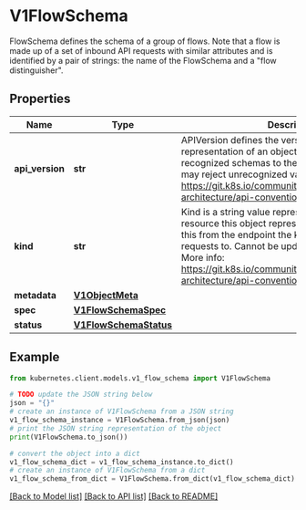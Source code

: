 # V1FlowSchema

FlowSchema defines the schema of a group of flows. Note that a flow is made up of a set of inbound API requests with similar attributes and is identified by a pair of strings: the name of the FlowSchema and a \"flow distinguisher\".

## Properties

Name | Type | Description | Notes
------------ | ------------- | ------------- | -------------
**api_version** | **str** | APIVersion defines the versioned schema of this representation of an object. Servers should convert recognized schemas to the latest internal value, and may reject unrecognized values. More info: https://git.k8s.io/community/contributors/devel/sig-architecture/api-conventions.md#resources | [optional] 
**kind** | **str** | Kind is a string value representing the REST resource this object represents. Servers may infer this from the endpoint the kubernetes.client submits requests to. Cannot be updated. In CamelCase. More info: https://git.k8s.io/community/contributors/devel/sig-architecture/api-conventions.md#types-kinds | [optional] 
**metadata** | [**V1ObjectMeta**](V1ObjectMeta.md) |  | [optional] 
**spec** | [**V1FlowSchemaSpec**](V1FlowSchemaSpec.md) |  | [optional] 
**status** | [**V1FlowSchemaStatus**](V1FlowSchemaStatus.md) |  | [optional] 

## Example

```python
from kubernetes.client.models.v1_flow_schema import V1FlowSchema

# TODO update the JSON string below
json = "{}"
# create an instance of V1FlowSchema from a JSON string
v1_flow_schema_instance = V1FlowSchema.from_json(json)
# print the JSON string representation of the object
print(V1FlowSchema.to_json())

# convert the object into a dict
v1_flow_schema_dict = v1_flow_schema_instance.to_dict()
# create an instance of V1FlowSchema from a dict
v1_flow_schema_from_dict = V1FlowSchema.from_dict(v1_flow_schema_dict)
```
[[Back to Model list]](../README.md#documentation-for-models) [[Back to API list]](../README.md#documentation-for-api-endpoints) [[Back to README]](../README.md)


